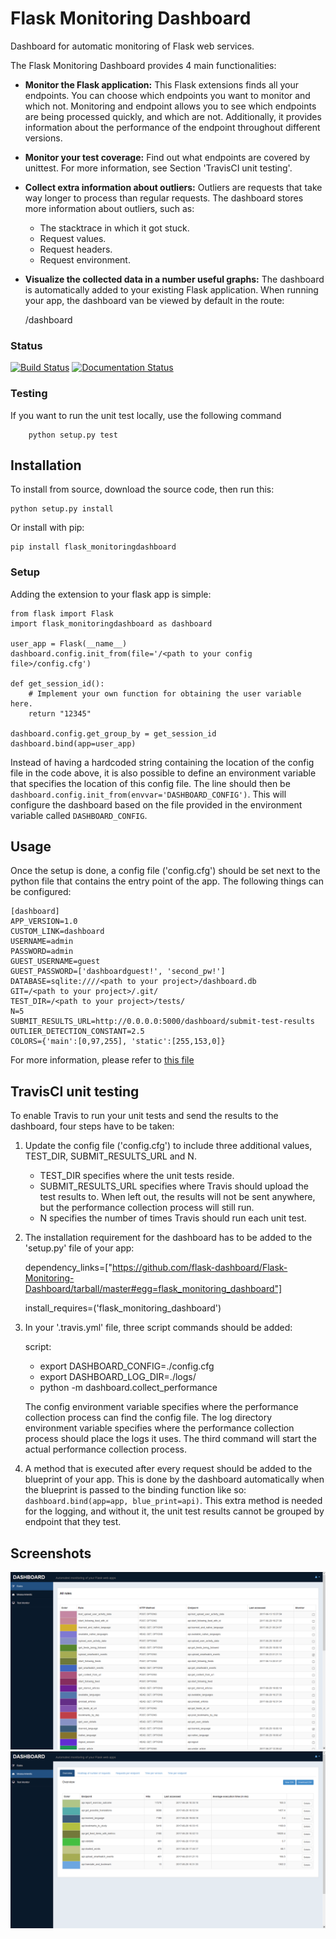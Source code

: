 # Flask Monitoring Dashboard
Dashboard for automatic monitoring of Flask web services.

The Flask Monitoring Dashboard provides 4 main functionalities:
- **Monitor the Flask application:**
This Flask extensions finds all your endpoints.
You can choose which endpoints you want to monitor and which not.
Monitoring and endpoint allows you to see which endpoints are being processed quickly, and which are not.
Additionally, it provides information about the performance of the endpoint throughout different versions.
- **Monitor your test coverage:**
Find out what endpoints are covered by unittest. 
For more information, see Section 'TravisCI unit testing'.
- **Collect extra information about outliers:**
Outliers are requests that take way longer to process than regular requests.
The dashboard stores more information about outliers, such as:
    - The stacktrace in which it got stuck.
    - Request values.
    - Request headers.
    - Request environment.
- **Visualize the collected data in a number useful graphs:**
The dashboard is automatically added to your existing Flask application.
When running your app, the dashboard van be viewed by default in the route:

    /dashboard

### Status
[![Build Status](https://travis-ci.org/flask-dashboard/Flask-Monitoring-Dashboard.svg?branch=master)](https://travis-ci.org/flask-dashboard/Flask-Monitoring-Dashboard.svg)
[![Documentation Status](https://readthedocs.org/projects/flask-monitoringdashboard/badge/?version=latest)](http://flask-monitoringdashboard.readthedocs.io/en/latest/?badge=latest)


### Testing
If you want to run the unit test locally, use the following command
```
    python setup.py test
```

## Installation
To install from source, download the source code, then run this:

    python setup.py install

Or install with pip:
    
    pip install flask_monitoringdashboard
    
### Setup
Adding the extension to your flask app is simple:

    from flask import Flask
    import flask_monitoringdashboard as dashboard

    user_app = Flask(__name__)
    dashboard.config.init_from(file='/<path to your config file>/config.cfg')

    def get_session_id():
        # Implement your own function for obtaining the user variable here.
        return "12345"

    dashboard.config.get_group_by = get_session_id
    dashboard.bind(app=user_app)
    
Instead of having a hardcoded string containing the location of the config file in the code above, it is also possible 
to define an environment variable that specifies the location of this config file.
The line should then be `dashboard.config.init_from(envvar='DASHBOARD_CONFIG')`. This will configure the dashboard based on the file 
provided in the environment variable called `DASHBOARD_CONFIG`.
    
## Usage
Once the setup is done, a config file ('config.cfg') should be set next to the python file that contains the entry point of the app.
The following things can be configured:

    [dashboard]
    APP_VERSION=1.0
    CUSTOM_LINK=dashboard
    USERNAME=admin
    PASSWORD=admin
    GUEST_USERNAME=guest
    GUEST_PASSWORD=['dashboardguest!', 'second_pw!']
    DATABASE=sqlite:////<path to your project>/dashboard.db
    GIT=/<path to your project>/.git/
    TEST_DIR=/<path to your project>/tests/
    N=5
    SUBMIT_RESULTS_URL=http://0.0.0.0:5000/dashboard/submit-test-results
    OUTLIER_DETECTION_CONSTANT=2.5
    COLORS={'main':[0,97,255], 'static':[255,153,0]}

For more information, please refer to [this file](flask_monitoringdashboard/config.py)

## TravisCI unit testing
To enable Travis to run your unit tests and send the results to the dashboard, four steps have to be taken:

1. Update the config file ('config.cfg') to include three additional values, TEST_DIR, SUBMIT_RESULTS_URL and N.
    - TEST_DIR specifies where the unit tests reside.
    - SUBMIT_RESULTS_URL specifies where Travis should upload the test results to. When left out, the results will not
    be sent anywhere, but the performance collection process will still run.
    - N specifies the number of times Travis should run each unit test. 

2. The installation requirement for the dashboard has to be added to the 'setup.py' file of your app:

    dependency_links=["https://github.com/flask-dashboard/Flask-Monitoring-Dashboard/tarball/master#egg=flask_monitoring_dashboard"]
    
    install_requires=('flask_monitoring_dashboard')

3. In your '.travis.yml' file, three script commands should be added:

    script:
      - export DASHBOARD_CONFIG=./config.cfg
      - export DASHBOARD_LOG_DIR=./logs/
      - python -m dashboard.collect_performance

   The config environment variable specifies where the performance collection process can find the config file.
The log directory environment variable specifies where the performance collection process should place the logs it uses.
The third command will start the actual performance collection process.

4. A method that is executed after every request should be added to the blueprint of your app. 
This is done by the dashboard automatically when the blueprint is passed to the binding function like so: `dashboard.bind(app=app, blue_print=api)`.
This extra method is needed for the logging, and without it, the unit test results cannot be grouped by endpoint that they test.

## Screenshots
![Screenshot 1](/docs/img/screenshot1.png)
![Screenshot 2](/docs/img/screenshot2.png)
